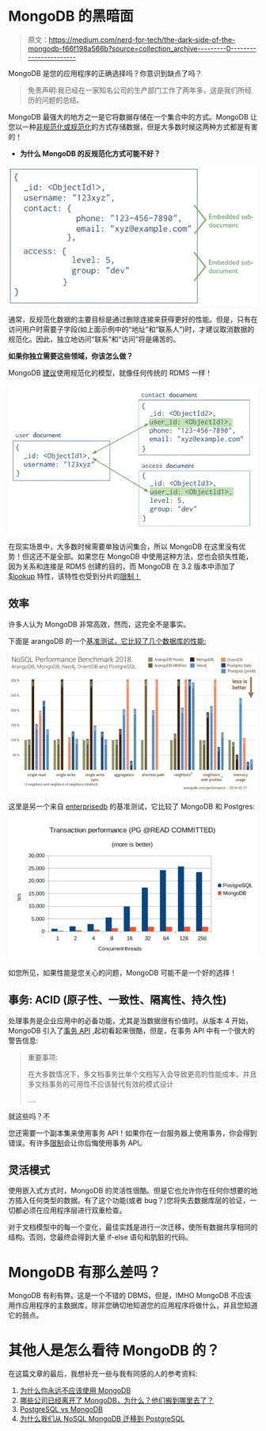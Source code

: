 # MongoDB 的黑暗面

> 原文：<https://medium.com/nerd-for-tech/the-dark-side-of-the-mongodb-f66f198a566b?source=collection_archive---------0----------------------->

MongoDB 是您的应用程序的正确选择吗？你意识到缺点了吗？

> 免责声明:我已经在一家知名公司的生产部门工作了两年多，这是我们所经历的问题的总结。

MongoDB 最强大的地方之一是它将数据存储在一个集合中的方式。MongoDB 让您以一种[非规范化或规范化](https://docs.mongodb.com/manual/core/data-model-design/#embedded-data-models)的方式存储数据，但是大多数时候这两种方式都是有害的！

*   **为什么 MongoDB 的反规范化方式可能不好？**

![](img/b47d33b45deb2eb5b40bbb0b272e96b2.png)

通常，反规范化数据的主要目标是通过删除连接来获得更好的性能。但是，只有在访问用户时需要子字段(如上面示例中的“地址”和“联系人”)时，才建议取消数据的规范化。因此，独立地访问“联系”和“访问”将是痛苦的。

**如果你独立需要这些领域，你该怎么做？**

MongoDB [建议](https://docs.mongodb.com/manual/core/data-model-design/#normalized-data-models)使用规范化的模型，就像任何传统的 RDMS 一样！

![](img/6ff2e7c023122dc17acd4202af5defc1.png)

在现实场景中，大多数时候需要单独访问集合，所以 MongoDB 在这里没有优势！但这还不是全部。如果您在 MongoDB 中使用这种方法，您也会损失性能，因为关系和连接是 RDMS 创建的目的，而 MongoDB 在 3.2 版本中添加了 [$lookup](https://docs.mongodb.com/manual/reference/operator/aggregation/lookup/#pipe._S_lookup) 特性，该特性也受到分片的[限制！](https://docs.mongodb.com/manual/reference/operator/aggregation/lookup/#lookup-sharded-collections)

## 效率

许多人认为 MongoDB 非常高效，然而，这完全不是事实。

下面是 arangoDB 的一个[基准测试，它比较了几个数据库的性能:](https://www.arangodb.com/2018/02/nosql-performance-benchmark-2018-mongodb-postgresql-orientdb-neo4j-arangodb/)

![](img/7a1f48ea5f475087e149e354e7f95f8f.png)

这里是另一个来自 [enterprisedb](https://www.enterprisedb.com/performance-benchmark-postgresql-vs-mongodb) 的基准测试，它比较了 MongoDB 和 Postgres:

![](img/5a925ba322e3dcb7888d3abbd8cc541f.png)

如您所见，如果性能是您关心的问题，MongoDB 可能不是一个好的选择！

## 事务: **ACID** (原子性、一致性、隔离性、持久性)

处理事务是企业应用中的必备功能，尤其是当数据很有价值时。从版本 4 开始，MongoDB 引入了[事务 API](https://docs.mongodb.com/v4.0/core/transactions/) ,起初看起来很酷，但是，在事务 API 中有一个很大的警告信息:

> 重要事项:
> 
> 在大多数情况下，多文档事务比单个文档写入会导致更高的性能成本，并且多文档事务的可用性不应该替代有效的模式设计
> 
> ….

就这些吗？不

您还需要一个副本集来使用事务 API！如果你在一台服务器上使用事务，你会得到错误。有许多[限制](https://severalnines.com/database-blog/overview-multi-document-acid-transactions-mongodb-and-how-use-them)会让你后悔使用事务 API。

## 灵活模式

使用嵌入式方式时，MongoDB 的灵活性很酷。但是它也允许你在任何你想要的地方插入任何类型的数据。有了这个功能(或者 bug？)您将失去数据库层的验证，一切都必须在应用程序层进行双重检查。

对于文档模型中的每一个变化，最佳实践是进行一次迁移，使所有数据共享相同的结构。否则，您最终会得到大量 if-else 语句和肮脏的代码。

# MongoDB 有那么差吗？

MongoDB 有利有弊。这是一个不错的 DBMS，但是，IMHO MongoDB 不应该用作应用程序的主数据库，除非您确切地知道您的应用程序将做什么，并且您知道它的弱点。

# 其他人是怎么看待 MongoDB 的？

在这篇文章的最后，我想补充一些与我有同感的人的参考资料:

1.  [为什么你永远不应该使用 MongoDB](http://cryto.net/~joepie91/blog/2015/07/19/why-you-should-never-ever-ever-use-mongodb/)
2.  [哪些公司已经离开了 MongoDB，为什么？他们搬到哪里去了？](https://www.quora.com/Which-companies-have-moved-away-from-MongoDB-and-why-What-did-they-move-to)
3.  [PostgreSQL vs MongoDB](https://dev.to/ben/postgresql-vs-mongodb-30b1)
4.  [为什么我们从 NoSQL MongoDB 迁移到 PostgreSQL](http://blog.shippable.com/why-we-moved-from-nosql-mongodb-to-postgressql)